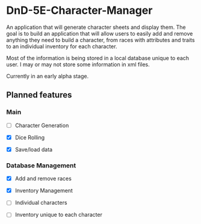 # DnD-5E-Character-Manager
An application that will generate character sheets and display them. The goal is to build an application that will allow users to easily add and remove anything they need to build a character, from races with attributes and traits to an individual inventory for each character. 

Most of the information is being stored in a local database unique to each user. I may or may not store some information in xml files.

Currently in an early alpha stage.

## Planned features

### Main
- [ ] Character Generation

- [x] Dice Rolling

- [x] Save/load data


### Database Management
- [x] Add and remove races

- [x] Inventory Management

- [ ] Individual characters

- [ ] Inventory unique to each character 

